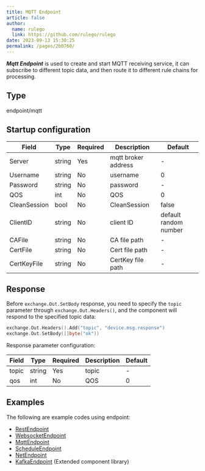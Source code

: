 ```yaml
---
title: MQTT Endpoint
article: false
author: 
  name: rulego
  link: https://github.com/rulego/rulego
date: 2023-09-13 15:30:25
permalink: /pages/2b0760/
---
```


***Mqtt Endpoint*** is used to create and start MQTT receiving service, it can subscribe to different topic data, and then route it to different rule chains for processing.

## Type

endpoint/mqtt

## Startup configuration

| Field        | Type   | Required | Description         | Default               |
|--------------|--------|----------|---------------------|-----------------------|
| Server       | string | Yes      | mqtt broker address | -                     |
| Username     | string | No       | username            | 0                     |
| Password     | string | No       | password            | -                     |
| QOS          | int    | No       | QOS                 | 0                     |
| CleanSession | bool   | No       | CleanSession        | false                 |
| ClientID     | string | No       | client ID           | default random number |
| CAFile       | string | No       | CA file path        | -                     |
| CertFile     | string | No       | Cert file path      | -                     |
| CertKeyFile  | string | No       | CertKey file path   | -                     |

## Response

Before `exchange.Out.SetBody` response, you need to specify the `topic` parameter through `exchange.Out.Headers()`, and the component will respond to the specified topic data:

```go
exchange.Out.Headers().Add("topic", "device.msg.response")
exchange.Out.SetBody([]byte("ok"))
```

Response parameter configuration:

| Field | Type   | Required | Description | Default |
|-------|--------|----------|-------------|---------|
| topic | string | Yes      | topic       | -       |
| qos   | int    | No       | QOS         | 0       |

## Examples

The following are example codes using endpoint:
- [RestEndpoint](https://github.com/rulego/rulego/tree/main/examples/http_endpoint/http_endpoint.go)
- [WebsocketEndpoint](https://github.com/rulego/rulego/tree/main/endpoint/websocket/websocket_test.go)
- [MqttEndpoint](https://github.com/rulego/rulego/tree/main/endpoint/mqtt/mqtt_test.go)
- [ScheduleEndpoint](https://github.com/rulego/rulego/tree/main/endpoint/schedule/schedule_test.go)
- [NetEndpoint](https://github.com/rulego/rulego/tree/main/endpoint/net/net_test.go)
- [KafkaEndpoint](https://github.com/rulego/rulego-components/blob/main/endpoint/kafka/kafka_test.go) (Extended component library)
